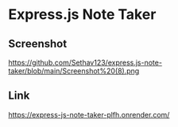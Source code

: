 # Express.js Note Taker

## Screenshot
https://github.com/Sethav123/express.js-note-taker/blob/main/Screenshot%20(8).png

## Link
https://express-js-note-taker-plfh.onrender.com/

